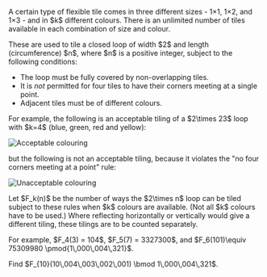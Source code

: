 <p>A certain type of flexible tile comes in three different sizes - 1×1, 1×2, and 1×3 - and in $k$ different colours. There is an unlimited number of tiles available in each combination of size and colour.</p>

<p>These are used to tile a closed loop of width $2$ and length (circumference) $n$, where $n$ is a positive integer, subject to the following conditions:</p>
<ul>
<li>The loop must be fully covered by non-overlapping tiles.</li>
<li>It is <i>not</i> permitted for four tiles to have their corners meeting at a single point.</li>
<li>Adjacent tiles must be of different colours.</li>
</ul>

<p>For example, the following is an acceptable tiling of a $2\times 23$ loop with $k=4$ (blue, green, red and yellow):</p>

<div class="center">
<img src="project/images/p671_loop_acceptable.png" alt="Acceptable colouring" />
</div>

<p>but the following is not an acceptable tiling, because it violates the "no four corners meeting at a point" rule:</p>

<div class="center">
<img src="project/images/p671_loop_unacceptable.png" alt="Unacceptable colouring" />
</div>

<p>Let $F_k(n)$ be the number of ways the $2\times n$ loop can be tiled subject to these rules when $k$ colours are available. (Not all $k$ colours have to be used.) Where reflecting horizontally or vertically would give a different tiling, these tilings are to be counted separately.</p>

<p>For example, $F_4(3) = 104$, $F_5(7) = 3327300$, and $F_6(101)\equiv 75309980 \pmod{1\,000\,004\,321}$.</p>
<p>Find $F_{10}(10\,004\,003\,002\,001) \bmod 1\,000\,004\,321$.</p>

